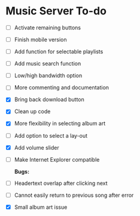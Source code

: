 Music Server To-do
==================

- [ ] Activate remaining buttons
- [ ] Finish mobile version
- [ ] Add function for selectable playlists
- [ ] Add music search function
- [ ] Low/high bandwidth option
- [ ] More commenting and documentation
- [x] Bring back download button
- [x] Clean up code
- [x] More flexibility in selecting album art
- [ ] Add option to select a lay-out
- [x] Add volume slider
- [ ] Make Internet Explorer compatible


  **Bugs:**

- [ ] Headertext overlap after clicking next
- [ ] Cannot easily return to previous song after error
- [x] Small album art issue
